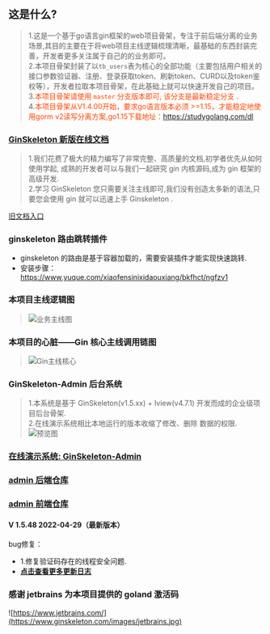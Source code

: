 ## 这是什么?
>   1.这是一个基于go语言gin框架的web项目骨架，专注于前后端分离的业务场景,其目的主要在于将web项目主线逻辑梳理清晰，最基础的东西封装完善，开发者更多关注属于自己的的业务即可。  
>   2.本项目骨架封装了以`tb_users`表为核心的全部功能（主要包括用户相关的接口参数验证器、注册、登录获取token、刷新token、CURD以及token鉴权等），开发者拉取本项目骨架，在此基础上就可以快速开发自己的项目。  
>   3.<font color=#FF4500>本项目骨架请使用 `master` 分支版本即可, 该分支是最新稳定分支 </font>.   
>   4.<font color=#FF4500>本项目骨架从V1.4.00开始，要求go语言版本必须 >=1.15，才能稳定地使用gorm v2读写分离方案,go1.15下载地址：https://studygolang.com/dl </font>

### [GinSkeleton 新版在线文档](https://www.yuque.com/xiaofensinixidaouxiang/bkfhct/mar1g7)
> 1.我们花费了极大的精力编写了非常完整、高质量的文档,初学者优先从如何使用学起, 成熟的开发者可以与我们一起研究 gin 内核源码,成为 gin 框架的高级开发.  
> 2.学习 GinSkeleton 您只需要关注主线即可,我们没有创造太多新的语法,只要您会使用 gin 就可以迅速上手 Ginskeleton .  

[旧文档入口](./ReadMEBak.md)


###  ginskeleton 路由跳转插件
- ginskeleton 的路由是基于容器加载的，需要安装插件才能实现快速跳转.
- 安装步骤：https://www.yuque.com/xiaofensinixidaouxiang/bkfhct/ngfzv1


###  本项目主线逻辑图
> ![业务主线图](https://www.ginskeleton.com/GinSkeleton.jpg)

### 本项目的心脏——Gin 核心主线调用链图
> ![Gin主线核心](https://www.ginskeleton.com/images/gin_core_main_thread.png)

###  GinSkeleton-Admin 后台系统
>   1.本系统是基于 GinSkeleton(v1.5.xx) + Iview(v4.7.1) 开发而成的企业级项目后台骨架.   
>   2.在线演示系统相比本地运行的版本收缩了修改、删除 数据的权限.  
![预览图](https://www.ginskeleton.com/images/home_page1.png)

### [在线演示系统: GinSkeleton-Admin](http://139.196.101.31:20202/)
### [admin 后端仓库](https://gitee.com/daitougege/gin-skeleton-admin-backend)
### [admin 前端仓库](https://gitee.com/daitougege/gin-skeleton-admin-frontend)

#### V 1.5.48  2022-04-29（最新版本）
bug修复：
- 1.修复验证码存在的线程安全问题.  
- **[点击查看更多更新日志](https://www.yuque.com/xiaofensinixidaouxiang/bkfhct/sqhlxn)**

### 感谢 jetbrains 为本项目提供的 goland 激活码  
![https://www.jetbrains.com/](https://www.ginskeleton.com/images/jetbrains.jpg)
